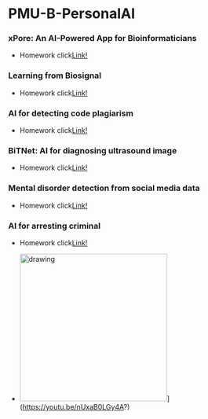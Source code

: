 # PMU-B-PersonalAI
### xPore: An AI-Powered App for Bioinformaticians
- Homework click[Link!](https://github.com/Thanatcha006/PMU-B-PersonalAI/commit/a33339016191df7ef60ae3a4328a7a53199999de)
### Learning from Biosignal
- Homework click[Link!](https://github.com/Thanatcha006/PMU-B-PersonalAI/commit/102f8d8b08ccaeaa233f5f9935656ebc401e56e8)
### AI for detecting code plagiarism
- Homework click[Link!](https://github.com/Thanatcha006/PMU-B-PersonalAI/commit/b95609eac8d08f42930280675709f1a61b716d5d)
### BiTNet: AI for diagnosing ultrasound image
- Homework click[Link!](https://github.com/Thanatcha006/PMU-B-PersonalAI/commit/3f9e8c8f36be17d4fc7168c2fe5309fd4bccc03b)
### Mental disorder detection from social media data
- Homework click[Link!](https://github.com/Thanatcha006/PMU-B-PersonalAI/commit/6817de467ed0cb09f66b3544c5aa4fe6ac2ae677)
### AI for arresting criminal
- Homework click[Link!](https://github.com/Thanatcha006/PMU-B-PersonalAI/commit/381b367ba1ee831731f315a18bcda057d25a73b1)

- [<img src="cover.jpg" alt="drawing" width="300"/>](https://pic.in.th/image/417686845-1181605409913062-6546916061183589537-n-%281%29.amdWER.jpg)](https://youtu.be/nUxaB0LGy4A?)
